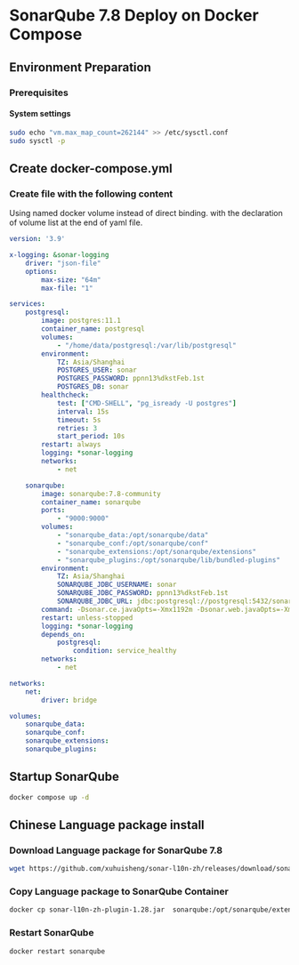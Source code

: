 # SonarQube 7.8 Deploy on Docker Compose

## Environment Preparation

### Prerequisites

#### System settings

```bash
sudo echo "vm.max_map_count=262144" >> /etc/sysctl.conf
sudo sysctl -p
```

## Create docker-compose.yml

### Create file with the following content

Using named docker volume instead of direct binding. with the declaration of volume list at the end of yaml file.

```yaml
version: '3.9'

x-logging: &sonar-logging
    driver: "json-file"
    options:
        max-size: "64m"
        max-file: "1"

services:
    postgresql:
        image: postgres:11.1
        container_name: postgresql
        volumes:
            - "/home/data/postgresql:/var/lib/postgresql"
        environment:
            TZ: Asia/Shanghai
            POSTGRES_USER: sonar
            POSTGRES_PASSWORD: ppnn13%dkstFeb.1st
            POSTGRES_DB: sonar
        healthcheck:
            test: ["CMD-SHELL", "pg_isready -U postgres"]
            interval: 15s
            timeout: 5s
            retries: 3
            start_period: 10s
        restart: always
        logging: *sonar-logging
        networks:
            - net

    sonarqube:
        image: sonarqube:7.8-community
        container_name: sonarqube
        ports:
            - "9000:9000"
        volumes:
            - "sonarqube_data:/opt/sonarqube/data"
            - "sonarqube_conf:/opt/sonarqube/conf"
            - "sonarqube_extensions:/opt/sonarqube/extensions"
            - "sonarqube_plugins:/opt/sonarqube/lib/bundled-plugins"
        environment:
            TZ: Asia/Shanghai
            SONARQUBE_JDBC_USERNAME: sonar
            SONARQUBE_JDBC_PASSWORD: ppnn13%dkstFeb.1st
            SONARQUBE_JDBC_URL: jdbc:postgresql://postgresql:5432/sonar
        command: -Dsonar.ce.javaOpts=-Xmx1192m -Dsonar.web.javaOpts=-Xmx1192m
        restart: unless-stopped
        logging: *sonar-logging
        depends_on:
            postgresql:
                condition: service_healthy
        networks:
            - net

networks:
    net:
        driver: bridge

volumes:
    sonarqube_data:
    sonarqube_conf:
    sonarqube_extensions:
    sonarqube_plugins:
```

## Startup SonarQube

```bash
docker compose up -d
```

## Chinese Language package install

### Download Language package for SonarQube 7.8

```bash
wget https://github.com/xuhuisheng/sonar-l10n-zh/releases/download/sonar-l10n-zh-plugin-1.28/sonar-l10n-zh-plugin-1.28.jar
```

### Copy Language package to SonarQube Container

```bash
docker cp sonar-l10n-zh-plugin-1.28.jar  sonarqube:/opt/sonarqube/extensions/plugins/
```

### Restart SonarQube

```bash
docker restart sonarqube
```

